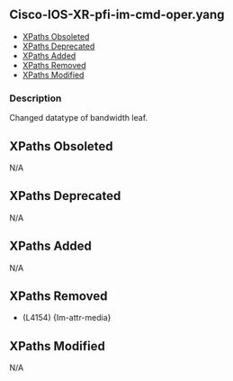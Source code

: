 ## Cisco-IOS-XR-pfi-im-cmd-oper.yang

- [XPaths Obsoleted](#xpaths-obsoleted)
- [XPaths Deprecated](#xpaths-deprecated)
- [XPaths Added](#xpaths-added)
- [XPaths Removed](#xpaths-removed)
- [XPaths Modified](#xpaths-modified)

### Description

Changed datatype of bandwidth leaf.

## XPaths Obsoleted

N/A

## XPaths Deprecated

N/A

## XPaths Added

N/A

## XPaths Removed

- (L4154)	{Im-attr-media}

## XPaths Modified

N/A

